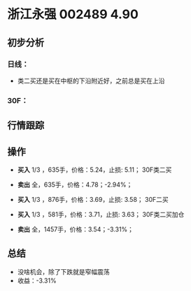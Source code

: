 # 浙江永强 002489 4.90
## 初步分析
### 日线：
  - 类二买还是买在中枢的下沿附近好，之前总是买在上沿
### 30F：
  
## 行情跟踪
  
## 操作
  - **买入** 1/3 ，635手，价格：5.24，止损: 5.11； 30F类二买
  - **卖出** 全，635手，价格：4.78；-2.94%；

  - **买入** 1/3 ，876手，价格：3.69，止损: 3.58； 30F二买
  - **买入** 1/3 ，581手，价格：3.71，止损: 3.63； 30F类二买加仓
  - **卖出** 全，1457手，价格：3.54；-3.31%；

## 总结
  - 没啥机会，除了下跌就是窄幅震荡
  - 收益：-3.31%